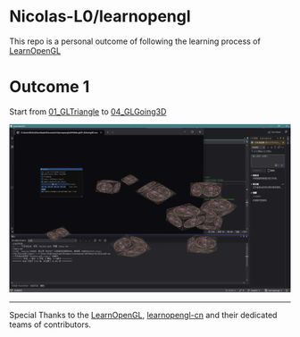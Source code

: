 # Nicolas-L0/learnopengl

This repo is a personal outcome of following the learning process of [LearnOpenGL](learnopengl.com)

# Outcome 1

Start from [01_GLTriangle](https://github.com/Nicolas-L0/learnopengl/tree/master/01_GLTriangle) to [04_GLGoing3D](https://github.com/Nicolas-L0/learnopengl/tree/master/04_GLGoing3D)

![04_GLGoing3D](assets/image/04_GLGoing3D_outcome.png)

---
Special Thanks to the [LearnOpenGL](learnopengl.com), [learnopengl-cn](learnopengl-cn.github.io) and their dedicated teams of contributors.